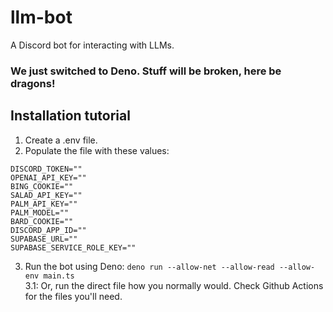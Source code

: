 # llm-bot

A Discord bot for interacting with LLMs.

### We just switched to Deno. Stuff will be broken, here be dragons!

## Installation tutorial

1. Create a .env file.
2. Populate the file with these values:

```
DISCORD_TOKEN=""
OPENAI_API_KEY=""
BING_COOKIE=""
SALAD_API_KEY=""
PALM_API_KEY=""
PALM_MODEL=""
BARD_COOKIE=""
DISCORD_APP_ID=""
SUPABASE_URL=""
SUPABASE_SERVICE_ROLE_KEY=""
```

3. Run the bot using Deno:
   `deno run --allow-net --allow-read --allow-env main.ts`<br> 3.1: Or, run the
   direct file how you normally would. Check Github Actions for the files you'll
   need.
